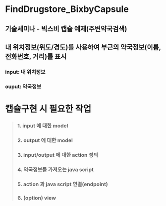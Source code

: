 # FindDrugstore_BixbyCapsule
## 기술세미나 - 빅스비 캡슐 예제(주변약국검색)
## 내 위치정보(위도/경도)를 사용하여 부근의 약국정보(이름, 전화번호, 거리)를 표시

### input: 내 위치정보
### ouput: 약국정보

# 캡슐구현 시 필요한 작업
> ### 1. input 에 대한 model 
> ### 2. output 에 대한 model
> ### 3. input/output 에 대한 action 정의
> ### 4. 약국정보를 가져오는 java script
> ### 5. action 과 java script 연결(endpoint)
> ### 6. (option) view